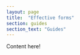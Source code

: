 ```yaml
---
layout: page
title:  "Effective forms"
section: guides
section_text: "Guides"
---
```


Content here!